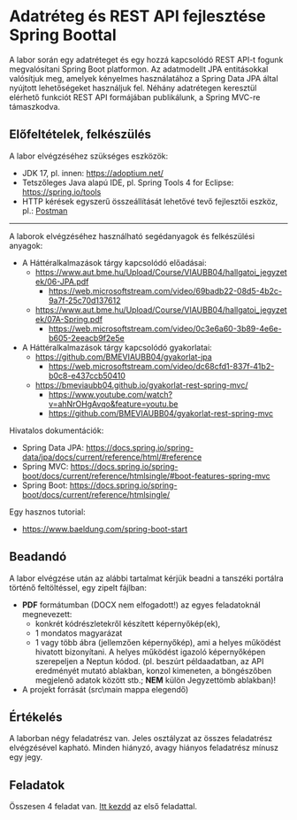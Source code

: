 # Adatréteg és REST API fejlesztése Spring Boottal

A labor során egy adatréteget és egy hozzá kapcsolódó REST API-t fogunk megvalósítani Spring Boot platformon. Az adatmodellt JPA entitásokkal valósítjuk meg, amelyek kényelmes használatához a Spring Data JPA által nyújtott lehetőségeket használjuk fel. Néhány adatrétegen keresztül elérhető funkciót REST API formájában publikálunk, a Spring MVC-re támaszkodva. 

## Előfeltételek, felkészülés

A labor elvégzéséhez szükséges eszközök:

- JDK 17, pl. innen: https://adoptium.net/
- Tetszőleges Java alapú IDE, pl. Spring Tools 4 for Eclipse: https://spring.io/tools
- HTTP kérések egyszerű összeállítását lehetővé tevő fejlesztői eszköz, pl.: [Postman](https://www.postman.com/downloads/)

<hr />

A laborok elvégzéséhez használható segédanyagok és felkészülési anyagok:
- A Háttéralkalmazások tárgy kapcsolódó előadásai:
  - https://www.aut.bme.hu/Upload/Course/VIAUBB04/hallgatoi_jegyzetek/06-JPA.pdf
    - https://web.microsoftstream.com/video/69badb22-08d5-4b2c-9a7f-25c70d137612
  - https://www.aut.bme.hu/Upload/Course/VIAUBB04/hallgatoi_jegyzetek/07A-Spring.pdf
    - https://web.microsoftstream.com/video/0c3e6a60-3b89-4e6e-b605-2eeacb9f2e5e
- A Háttéralkalmazások tárgy kapcsolódó gyakorlatai:
  - https://github.com/BMEVIAUBB04/gyakorlat-jpa
    - https://web.microsoftstream.com/video/dc68cfd1-837f-41b2-b0c8-e437ccb50410
  - https://bmeviaubb04.github.io/gyakorlat-rest-spring-mvc/
    - https://www.youtube.com/watch?v=ahNrOHgAvqo&feature=youtu.be
    - https://github.com/BMEVIAUBB04/gyakorlat-rest-spring-mvc

Hivatalos dokumentációk:

- Spring Data JPA: https://docs.spring.io/spring-data/jpa/docs/current/reference/html/#reference
- Spring MVC: https://docs.spring.io/spring-boot/docs/current/reference/htmlsingle/#boot-features-spring-mvc
- Spring Boot: https://docs.spring.io/spring-boot/docs/current/reference/htmlsingle/

Egy hasznos tutorial:

- https://www.baeldung.com/spring-boot-start

  

## Beadandó

A labor elvégzése után az alábbi tartalmat kérjük beadni a tanszéki portálra történő feltöltéssel, egy zipelt fájlban:
- **PDF** formátumban (DOCX nem elfogadott!) az egyes feladatoknál megnevezett: 
  - konkrét kódrészletekről készített képernyőkép(ek), 
  - 1 mondatos magyarázat
  - 1 vagy több ábra (jellemzően képernyőkép), ami a helyes működést hivatott bizonyítani. A helyes működést igazoló képernyőképen szerepeljen a Neptun kódod. (pl. beszúrt példaadatban, az API eredményét mutató ablakban, konzol kimeneten, a böngészőben megjelenő adatok között stb.; **NEM** külön Jegyzettömb ablakban)!
- A projekt forrását (src\main mappa elegendő)

## Értékelés

A laborban négy feladatrész van. Jeles osztályzat az összes feladatrész elvégzésével kapható. Minden hiányzó, avagy hiányos feladatrész mínusz egy jegy.

## Feladatok

Összesen 4 feladat van. [Itt kezdd](Feladat-1.md) az első feladattal.
